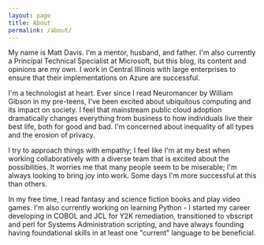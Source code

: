 ```yaml
---
layout: page
title: About
permalink: /about/
---
```


My name is Matt Davis. I'm a mentor, husband, and father. I'm also currently a Principal Technical Specialist at Microsoft, but this blog, its content and opinions are my own. I work in Central Illinois with large enterprises to ensure that their implementations on Azure are successful.

I'm a technologist at heart. Ever since I read Neuromancer by William Gibson in my pre-teens, I've been excited about ubiquitous computing and its impact on society. I feel that mainstream public cloud adoption dramatically changes everything from business to how individuals live their best life, both for good and bad. I'm concerned about inequality of all types and the erosion of privacy.

I try to approach things with empathy; I feel like I'm at my best when working collaboratively with a diverse team that is excited about the possibilities. It worries me that many people seem to be miserable; I'm always looking to bring joy into work. Some days I'm more successful at this than others.

In my free time, I read fantasy and science fiction books and play video games. I'm also currently working on learning Python - I started my career developing in COBOL and JCL for Y2K remediation, transitioned to vbscript and perl for Systems Administration scripting, and have always founding having foundational skills in at least one "current" language to be beneficial.
